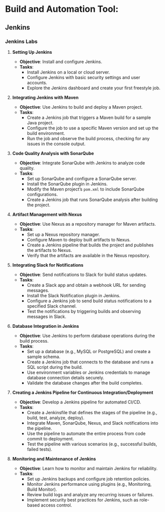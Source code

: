 # **Build and Automation Tool:**
## Jenkins

### Jenkins Labs

1. **Setting Up Jenkins**
   - **Objective**: Install and configure Jenkins.
   - **Tasks**:
     - Install Jenkins on a local or cloud server.
     - Configure Jenkins with basic security settings and user accounts.
     - Explore the Jenkins dashboard and create your first freestyle job.

2. **Integrating Jenkins with Maven**
   - **Objective**: Use Jenkins to build and deploy a Maven project.
   - **Tasks**:
     - Create a Jenkins job that triggers a Maven build for a sample Java project.
     - Configure the job to use a specific Maven version and set up the build environment.
     - Run the job and observe the build process, checking for any issues in the console output.

3. **Code Quality Analysis with SonarQube**
   - **Objective**: Integrate SonarQube with Jenkins to analyze code quality.
   - **Tasks**:
     - Set up SonarQube and configure a SonarQube server.
     - Install the SonarQube plugin in Jenkins.
     - Modify the Maven project’s `pom.xml` to include SonarQube configurations.
     - Create a Jenkins job that runs SonarQube analysis after building the project.

4. **Artifact Management with Nexus**
   - **Objective**: Use Nexus as a repository manager for Maven artifacts.
   - **Tasks**:
     - Set up a Nexus repository manager.
     - Configure Maven to deploy built artifacts to Nexus.
     - Create a Jenkins pipeline that builds the project and publishes the artifacts to Nexus.
     - Verify that the artifacts are available in the Nexus repository.

5. **Integrating Slack for Notifications**
   - **Objective**: Send notifications to Slack for build status updates.
   - **Tasks**:
     - Create a Slack app and obtain a webhook URL for sending messages.
     - Install the Slack Notification plugin in Jenkins.
     - Configure a Jenkins job to send build status notifications to a specified Slack channel.
     - Test the notifications by triggering builds and observing messages in Slack.

6. **Database Integration in Jenkins**
   - **Objective**: Use Jenkins to perform database operations during the build process.
   - **Tasks**:
     - Set up a database (e.g., MySQL or PostgreSQL) and create a sample schema.
     - Create a Jenkins job that connects to the database and runs a SQL script during the build.
     - Use environment variables or Jenkins credentials to manage database connection details securely.
     - Validate the database changes after the build completes.

7. **Creating a Jenkins Pipeline for Continuous Integration/Deployment**
   - **Objective**: Develop a Jenkins pipeline for automated CI/CD.
   - **Tasks**:
     - Create a Jenkinsfile that defines the stages of the pipeline (e.g., build, test, analyze, deploy).
     - Integrate Maven, SonarQube, Nexus, and Slack notifications into the pipeline.
     - Use the pipeline to automate the entire process from code commit to deployment.
     - Test the pipeline with various scenarios (e.g., successful builds, failed tests).

8. **Monitoring and Maintenance of Jenkins**
   - **Objective**: Learn how to monitor and maintain Jenkins for reliability.
   - **Tasks**:
     - Set up Jenkins backups and configure job retention policies.
     - Monitor Jenkins performance using plugins (e.g., Monitoring, Build Monitor).
     - Review build logs and analyze any recurring issues or failures.
     - Implement security best practices for Jenkins, such as role-based access control.


